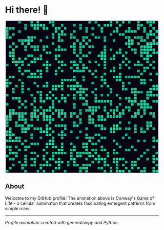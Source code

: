 # Hi there! 👋

<div align="center">
  <img src="cellular_automata.gif" alt="Cellular Automata Animation" width="500">
</div>

## About

Welcome to my GitHub profile! The animation above is Conway's Game of Life - a cellular automaton that creates fascinating emergent patterns from simple rules.

---

*Profile animation created with generativepy and Python*
